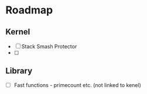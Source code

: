 # Roadmap
## Kernel
- [ ] Stack Smash Protector
- [ ] 

## Library
- [ ] Fast functions - primecount etc. (not linked to kenel)